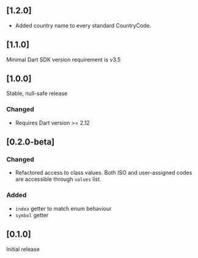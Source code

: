 ## [1.2.0]
- Added country name to every standard CountryCode.

## [1.1.0]
Minimal Dart SDK version requirement is v3.5

## [1.0.0]
Stable, null-safe release
### Changed
- Requires Dart version >= 2.12

## [0.2.0-beta]
### Changed
- Refactored access to class values. Both ISO and user-assigned codes are 
accessible through `values` list.

### Added
- `index` getter to match enum behaviour
- `symbol` getter

## [0.1.0]
Initial release